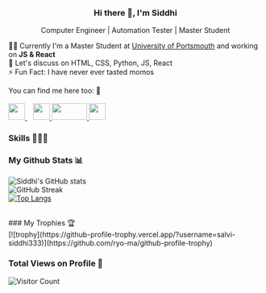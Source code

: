 <h3 align='center'>Hi there 🤝, I'm Siddhi </h3>
<p align='center'> Computer Engineer | Automation Tester | Master Student </p>

🧑‍🎓 Currently I'm a Master Student at [University of Portsmouth](https://port.ac.uk/) and working on <b>JS & React</b><br>
🙌 Let's discuss on HTML, CSS, Python, JS, React<br>
⚡ Fun Fact: I have never ever tasted momos<br>

<p>
You can find me here too: 👀 <br><br>
<a href="https://www.linkedin.com/in/salvi-siddhi333/">
<img src = "https://cdn-icons-png.flaticon.com/512/174/174857.png" width="33" height="33"> 
</a>
&nbsp;&nbsp;
<a href="https://www.instagram.com/siddhisalvi_official/">
<img src = "http://assets.stickpng.com/images/580b57fcd9996e24bc43c521.png" width="33" height="33"> 
</a>

<a href="mailto: siddhisalvi16@gmail.com">
<img src = "https://1000logos.net/wp-content/uploads/2021/05/Gmail-logo.png" width="70" height="33"> 
</a>

<a href="https://medium.com/@salvi.siddhi333">
<img src = "https://play-lh.googleusercontent.com/hB9t3Z-mi284_49HA3nAuhO-W5Cyhje7r2P9McdgORoVCd-0SV54c12NMQWLHnqALw" width="33" height="33"> 
</a></p>
 
 ### Skills 🌟🌟🌟


### My Github Stats 📊
![Siddhi's GitHub stats](https://github-readme-stats.vercel.app/api?username=salvi-siddhi333&show_icons=true&theme=vision-friendly-dark)<br>
![GitHub Streak](http://github-readme-streak-stats.herokuapp.com?user=salvi-siddhi333&theme=highcontrast&date_format=M%20j%5B%2C%20Y%5D)<br>
[![Top Langs](https://github-readme-stats.vercel.app/api/top-langs/?username=salvi-siddhi333&layout=compact)](https://github.com/salvi-siddhi333/github-readme-stats)

 <br>
 ### My Trophies 🏆<br>
 [![trophy](https://github-profile-trophy.vercel.app/?username=salvi-siddhi333)](https://github.com/ryo-ma/github-profile-trophy)
 <br>
 
### Total Views on Profile 🤩<br>
![Visitor Count](https://profile-counter.glitch.me/{salvi-siddhi333}/count.svg)
